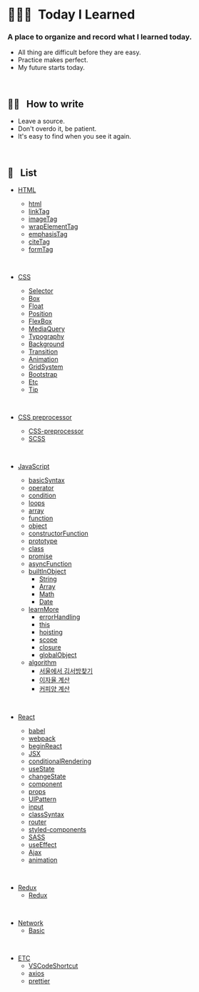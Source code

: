 # 👨🏻‍💻 &nbsp;Today I Learned

### A place to organize and record what I learned today.

- All thing are difficult before they are easy.
- Practice makes perfect.
- My future starts today.

<br />

## ✍🏼 &nbsp; How to write

- Leave a source.
- Don't overdo it, be patient.
- It's easy to find when you see it again.

<br />

## 📝 &nbsp; List

- [HTML](https://github.com/lightixxx/TIL/blob/master/CSS)

  - [html](https://github.com/lightixxx/TIL/blob/master/HTML/html.md)
  - [linkTag](https://github.com/lightixxx/TIL/blob/master/HTML/linkTag.md)
  - [imageTag](https://github.com/lightixxx/TIL/blob/master/HTML/imageTag.md)
  - [wrapElementTag](https://github.com/lightixxx/TIL/blob/master/HTML/wrapElementTag.md)
  - [emphasisTag](https://github.com/lightixxx/TIL/blob/master/HTML/emphasisTag.md)
  - [citeTag](https://github.com/lightixxx/TIL/blob/master/HTML/citeTag.md)
  - [formTag](https://github.com/lightixxx/TIL/blob/master/HTML/formTag.md)

<br />

- [CSS](https://github.com/lightixxx/TIL/blob/master/CSS)

  - [Selector](https://github.com/lightixxx/TIL/blob/master/CSS/Selector.md)
  - [Box](https://github.com/lightixxx/TIL/blob/master/CSS/Box.md)
  - [Float](https://github.com/lightixxx/TIL/blob/master/CSS/Float.md)
  - [Position](https://github.com/lightixxx/TIL/blob/master/CSS/Position.md)
  - [FlexBox](https://github.com/lightixxx/TIL/blob/master/CSS/FlexBox.md)
  - [MediaQuery](https://github.com/lightixxx/TIL/blob/master/CSS/MediaQuery.md)
  - [Typography](https://github.com/lightixxx/TIL/blob/master/CSS/Typography.md)
  - [Background](https://github.com/lightixxx/TIL/blob/master/CSS/Background.md)
  - [Transition](https://github.com/lightixxx/TIL/blob/master/CSS/Transition.md)
  - [Animation](https://github.com/lightixxx/TIL/blob/master/CSS/Animation.md)
  - [GridSystem](https://github.com/lightixxx/TIL/blob/master/CSS/GridSystem.md)
  - [Bootstrap](https://github.com/lightixxx/TIL/blob/master/CSS/Bootstrap.md)
  - [Etc](https://github.com/lightixxx/TIL/blob/master/CSS/Etc.md)
  - [Tip](https://github.com/lightixxx/TIL/blob/master/CSS/Tip.md)

<br />

- [CSS preprocessor](https://github.com/lightixxx/TIL/blob/master/CSS-preprocessor)

  - [CSS-preprocessor](https://github.com/lightixxx/TIL/blob/master/CSS/CSS-preprocessor.md)
  - [SCSS](https://github.com/lightixxx/TIL/blob/master/CSS/SCSS.md)

<br />

- [JavaScript](https://github.com/lightixxx/TIL/blob/master/JavaScript)

  - [basicSyntax](https://github.com/lightixxx/TIL/blob/master/JavaScript/basicSyntax.md)
  - [operator](https://github.com/lightixxx/TIL/blob/master/JavaScript/operator.md)
  - [condition](https://github.com/lightixxx/TIL/blob/master/JavaScript/condition.md)
  - [loops](https://github.com/lightixxx/TIL/blob/master/JavaScript/loops.md)
  - [array](https://github.com/lightixxx/TIL/blob/master/JavaScript/array.md)
  - [function](https://github.com/lightixxx/TIL/blob/master/JavaScript/function.md)
  - [object](https://github.com/lightixxx/TIL/blob/master/JavaScript/object.md)
  - [constructorFunction](https://github.com/lightixxx/TIL/blob/master/JavaScript/constructorFunction.md)
  - [prototype](https://github.com/lightixxx/TIL/blob/master/JavaScript/prototype.md)
  - [class](https://github.com/lightixxx/TIL/blob/master/JavaScript/class.md)
  - [promise](https://github.com/lightixxx/TIL/blob/master/JavaScript/promise.md)
  - [asyncFunction](https://github.com/lightixxx/TIL/blob/master/JavaScript/asyncFunction.md)
  - [builtInObject](https://github.com/lightixxx/TIL/blob/master/JavaScript/builtInObject)
    - [String](https://github.com/lightixxx/TIL/blob/master/JavaScript/builtInObject/String.md)
    - [Array](https://github.com/lightixxx/TIL/blob/master/JavaScript/builtInObject/Array.md)
    - [Math](https://github.com/lightixxx/TIL/blob/master/JavaScript/builtInObject/Math.md)
    - [Date](https://github.com/lightixxx/TIL/blob/master/JavaScript/builtInObject/Date.md)
  - [learnMore](https://github.com/lightixxx/TIL/blob/master/JavaScript/learnMore.md)
    - [errorHandling](https://github.com/lightixxx/TIL/blob/master/JavaScript/learnMore/errorHandling.md)
    - [this](https://github.com/lightixxx/TIL/blob/master/JavaScript/learnMore/this.md)
    - [hoisting](https://github.com/lightixxx/TIL/blob/master/JavaScript/learnMore/hoisting.md)
    - [scope](https://github.com/lightixxx/TIL/blob/master/JavaScript/learnMore/scope.md)
    - [closure](https://github.com/lightixxx/TIL/blob/master/JavaScript/learnMore/closure.md)
    - [globalObject](https://github.com/lightixxx/TIL/blob/master/JavaScript/learnMore/globalObject.md)
  - [algorithm](https://github.com/lightixxx/TIL/blob/master/JavaScript/Algorithm/README.md)
    - [서울에서 김서방찾기](https://github.com/lightixxx/TIL/blob/master/JavaScript/Algorithm/findMrKim.md)
    - [이자율 계산](https://github.com/lightixxx/TIL/blob/master/JavaScript/Algorithm/interestRate.md)
    - [커피양 계산](https://github.com/lightixxx/TIL/blob/master/JavaScript/Algorithm/refillCoffee.md)

<br />

- [React](https://github.com/lightixxx/TIL/blob/master/React)

  - [babel](https://github.com/lightixxx/TIL/blob/master/React/babel.md)
  - [webpack](https://github.com/lightixxx/TIL/blob/master/React/webpack.md)
  - [beginReact](https://github.com/lightixxx/TIL/blob/master/React/beginReact.md)
  - [JSX](https://github.com/lightixxx/TIL/blob/master/React/JSX.md)
  - [conditionalRendering](https://github.com/lightixxx/TIL/blob/master/React/conditionalRendering.md)
  - [useState](https://github.com/lightixxx/TIL/blob/master/React/useState.md)
  - [changeState](https://github.com/lightixxx/TIL/blob/master/React/changeState.md)
  - [component](https://github.com/lightixxx/TIL/blob/master/React/component.md)
  - [props](https://github.com/lightixxx/TIL/blob/master/React/props.md)
  - [UIPattern](https://github.com/lightixxx/TIL/blob/master/React/UIPattern.md)
  - [input](https://github.com/lightixxx/TIL/blob/master/React/input.md)
  - [classSyntax](https://github.com/lightixxx/TIL/blob/master/React/classSyntax.md)
  - [router](https://github.com/lightixxx/TIL/blob/master/React/router.md)
  - [styled-components](https://github.com/lightixxx/TIL/blob/master/React/styled-components.md)
  - [SASS](https://github.com/lightixxx/TIL/blob/master/React/SASS.md)
  - [useEffect](https://github.com/lightixxx/TIL/blob/master/React/useEffect.md)
  - [Ajax](https://github.com/lightixxx/TIL/blob/master/React/Ajax.md)
  - [animation](https://github.com/lightixxx/TIL/blob/master/React/animation.md)

<br />

- [Redux](https://github.com/lightixxx/TIL/blob/master/Redux)
  - [Redux](https://github.com/lightixxx/TIL/blob/master/Redux/Redux.md)

<br />

- [Network](https://github.com/lightixxx/TIL/tree/master/Network)
  - [Basic](https://github.com/lightixxx/TIL/blob/master/Network/1_basic.md)

<br />

- [ETC](https://github.com/lightixxx/TIL/blob/master/ETC)
  - [VSCodeShortcut](https://github.com/lightixxx/TIL/blob/master/ETC/VScodeShortcut.md)
  - [axios](https://github.com/lightixxx/TIL/blob/master/ETC/axios.md)
  - [prettier](https://github.com/lightixxx/TIL/blob/master/ETC/prettier.md)
